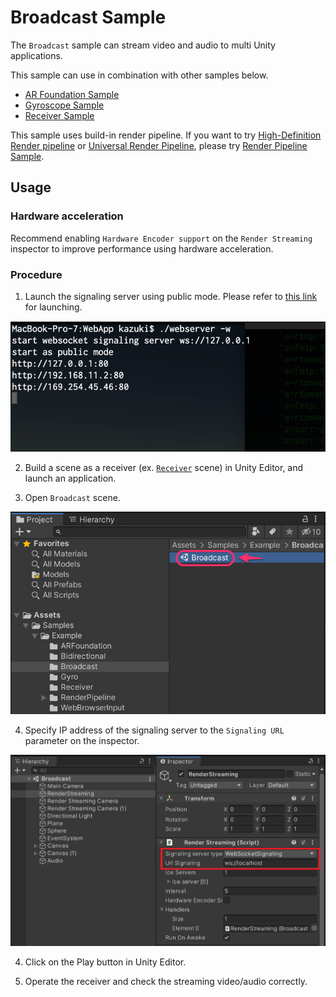 # Broadcast Sample

The `Broadcast` sample can stream video and audio to multi Unity applications.

This sample can use in combination with other samples below.

- [AR Foundation Sample](sample-arfoundation.md)
- [Gyroscope Sample](sample-gyroscope.md)
- [Receiver Sample](sample-receiver.md)

This sample uses build-in render pipeline. If you want to try [High-Definition Render pipeline](https://docs.unity3d.com/Packages/com.unity.render-pipelines.universal@latest) or [Universal Render Pipeline](https://docs.unity3d.com/Packages/com.unity.render-pipelines.universal@latest), please try [Render Pipeline Sample](sample-renderpipeline.md).

## Usage

### Hardware acceleration

Recommend enabling `Hardware Encoder support` on the `Render Streaming` inspector to improve performance using hardware acceleration.

### Procedure

1. Launch the signaling server using public mode. Please refer to [this link](webapp.md) for launching.

![Launch web server](images/launch_webserver_public_mode.png)

2. Build a scene as a receiver (ex. [`Receiver`](sample-receiver.md) scene) in Unity Editor, and launch an application.

3. Open `Broadcast` scene.

![Open Broadcast scene](images/open_broadcast_scene.png)

4. Specify IP address of the signaling server to the `Signaling URL` parameter on the inspector.

![Signaling url on inspector](images/broadcast_sample_signaling.png)

4. Click on the Play button in Unity Editor.

5. Operate the receiver and check the streaming video/audio correctly.
